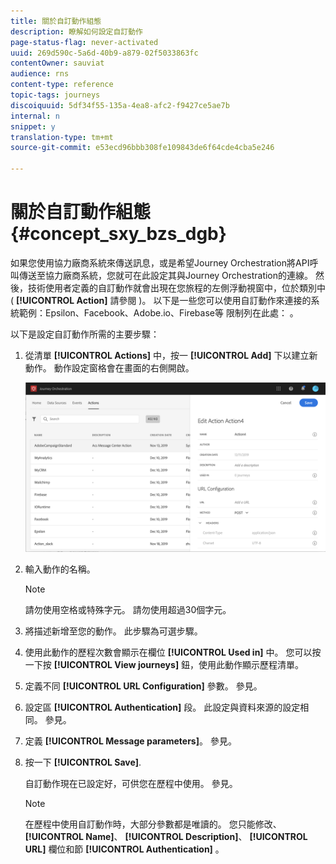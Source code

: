```yaml
---
title: 關於自訂動作組態
description: 瞭解如何設定自訂動作
page-status-flag: never-activated
uuid: 269d590c-5a6d-40b9-a879-02f5033863fc
contentOwner: sauviat
audience: rns
content-type: reference
topic-tags: journeys
discoiquuid: 5df34f55-135a-4ea8-afc2-f9427ce5ae7b
internal: n
snippet: y
translation-type: tm+mt
source-git-commit: e53ecd96bbb308fe109843de6f64cde4cba5e246

---
```



# 關於自訂動作組態 {#concept_sxy_bzs_dgb}

如果您使用協力廠商系統來傳送訊息，或是希望Journey Orchestration將API呼叫傳送至協力廠商系統，您就可在此設定其與Journey Orchestration的連線。 然後，技術使用者定義的自訂動作就會出現在您旅程的左側浮動視窗中，位於類別中( **[!UICONTROL Action]** 請參閱 [](../building-journeys/about-action-activities.md))。 以下是一些您可以使用自訂動作來連接的系統範例：Epsilon、Facebook、Adobe.io、Firebase等
限制列在此處： [](../action/custom-action-limitations.md)。

以下是設定自訂動作所需的主要步驟：

1. 從清單 **[!UICONTROL Actions]** 中，按一 **[!UICONTROL Add]** 下以建立新動作。 動作設定窗格會在畫面的右側開啟。

   ![](../assets/custom2.png)

1. 輸入動作的名稱。

   >[!NOTE]
   >
   >請勿使用空格或特殊字元。 請勿使用超過30個字元。

1. 將描述新增至您的動作。 此步驟為可選步驟。
1. 使用此動作的歷程次數會顯示在欄位 **[!UICONTROL Used in]** 中。 您可以按一下按 **[!UICONTROL View journeys]** 鈕，使用此動作顯示歷程清單。
1. 定義不同 **[!UICONTROL URL Configuration]** 參數。 參見[](../action/url-configuration.md)。
1. 設定區 **[!UICONTROL Authentication]** 段。 此設定與資料來源的設定相同。  參見[](../datasource/external-data-sources.md#section_wjp_nl5_nhb)。
1. 定義 **[!UICONTROL Message parameters]**。 參見[](../action/defining-the-message-parameters.md)。
1. 按一下 **[!UICONTROL Save]**.

   自訂動作現在已設定好，可供您在歷程中使用。 參見[](../building-journeys/about-action-activities.md)。

   >[!NOTE]
   >
   >在歷程中使用自訂動作時，大部分參數都是唯讀的。 您只能修改、 **[!UICONTROL Name]**、 **[!UICONTROL Description]**、 **[!UICONTROL URL]** 欄位和節 **[!UICONTROL Authentication]** 。

